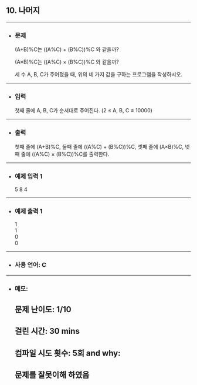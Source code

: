 ## 10. 나머지

---

- ### 문제

  (A+B)%C는 ((A%C) + (B%C))%C 와 같을까?  

  (A×B)%C는 ((A%C) × (B%C))%C 와 같을까?  

  세 수 A, B, C가 주어졌을 때, 위의 네 가지 값을 구하는 프로그램을 작성하시오.

---


- ### 입력

  첫째 줄에 A, B, C가 순서대로 주어진다. (2 ≤ A, B, C ≤ 10000)

---

- ### 출력

  첫째 줄에 (A+B)%C, 둘째 줄에 ((A%C) + (B%C))%C, 셋째 줄에 (A×B)%C, 넷째 줄에 ((A%C) × (B%C))%C를 출력한다.

---
 
- ### 예제 입력 1 

  5 8 4

---

- ### 예제 출력 1 

  1  
  1  
  0  
  0

---

- ### 사용 언어: C

---

- ### 메모:

  ## 문제 난이도: 1/10
  ## 걸린 시간: 30 mins
  ## 컴파일 시도 횟수: 5회 and why:
  ## 문제를 잘못이해 하였음
  

